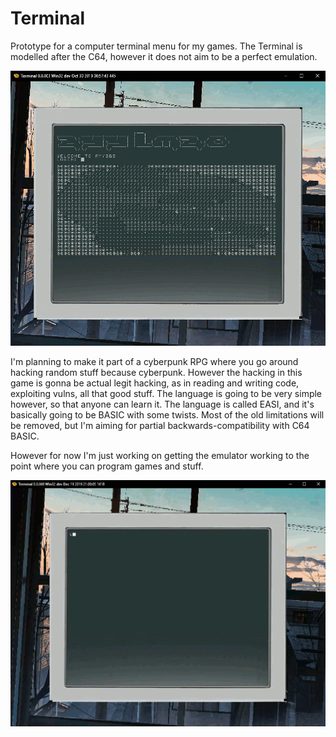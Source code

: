 # Terminal

Prototype for a computer terminal menu for my games. The Terminal is modelled after the C64, however it does not aim to be a perfect emulation.

![Sample output](/img/sample2.gif)

I'm planning to make it part of a cyberpunk RPG where you go around hacking random stuff because cyberpunk. However the hacking in this game is gonna be actual legit hacking, as in reading and writing code, exploiting vulns, all that good stuff. The language is going to be very simple however, so that anyone can learn it. The language is called EASI, and it's basically going to be BASIC with some twists. Most of the old limitations will be removed, but I'm aiming for partial backwards-compatibility with C64 BASIC.

However for now I'm just working on getting the emulator working to the point where you can program games and stuff.

![Sample output](/img/sample3.gif)
